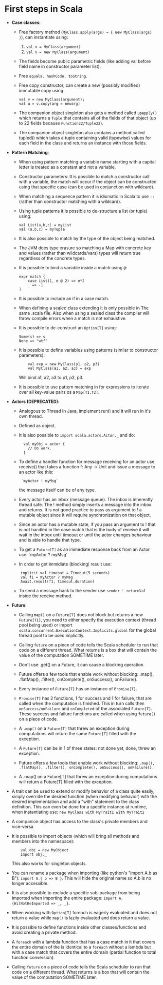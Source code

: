 <h1>First steps in Scala</h1>

* **Case classes**:
    * Free factory method (`MyClass.apply(args) = { new MyClass(args) }`), can instantiate using:
   		1. `val v = MyClass(argument)`
      	2. `val v = new MyClass(argument)`

    * The fields become public parametric fields (like adding val before field
    name in constructor parameter list).

    * Free `equals, hashCode, toString`.

    * Free copy constructor, can create a new (possibly modified) immutable copy using:

    
	    ```
	    val v = new MyClass(argument);
	    val u = v.copy(arg = newarg)
	    ```
          

    * The companion object singleton also gets a method called `upapply()`
        which returns a `Tuple` that contains all of the fields of that object
        (up to 22 fields because `Function22/Tuple22`).

    * The companion object singleton also contains a method called tupled()
        which takes a tuple containing valid (typewise) values for each field
        in the class and returns an instance with those fields.
        

* **Pattern Matching**:

    * When using pattern matching a variable name starting with a capital letter
          is treated as a constant and not a variable.

    * Constructor parameters: It is possible to match a constructor call
          with a variable, the match will occur if the object can be constructed
          using that specific case (can be used in conjunction with wildcard).

    * When matching a sequence pattern it is idiomatic in Scala to use
          `::` (rather than constructor matching with a wildcard).

    * Using tuple patterns it is possible to de-structure a list (or tuple)
          using:
          
          val List(a,b,c) = myList
          val (a,b,c) = myTuple
          

    * It is also possible to match by the type of the object being matched.

    * The JVM does type erasure so matching a Map with concrete key and values
          (rather than wildcards/vars) types will return true regardless of the concrete types.

    * It is possible to bind a variable inside a match using `@`:
             
          expr match {
              case List(1, e @ 2) => e*2
              _ => -1
          }
              

    * It is possible to include an if in a case match.

    * When defining a sealed class extending it is only possible in The
          same .scala file. Also when using a sealed class the compiler will
          throw compile errors when a match is not exhaustive.

    * It is possible to de-construct an `Option[T]` using:
          
          Some(s) => s
          None => "wtf"

    * It is possible to define variables using patterns (similar to constructor
          parameters):
          
              
              val exp = new MyClass(p1, p2, p3)
              val MyClass(a1, a2, a3) = exp
              
        Will bind a1, a2, a3 to p1, p2, p3.

    * It is possible to use pattern matching in for expressions to iterate
          over all key-value pairs os a `Map[T1,T2]`.

* **Actors (DEPRECATED)**:
  		
  	* Analogous to Thread in Java, implement run() and it will run in it's own
        thread.

   * Defined as object.
   
   * It is also possible to `import scala.actors.Actor._` and do:
   
	    ```
          val myObj = actor {
            // Do work.
          }
		```
		
   * To define a handler function for message receiving for an actor
        use receive() that takes a function f: Any -> Unit and issue a message
        to an actor like this:

          `myActor ! myMsg`

        the message itself can be of any type.

   * Every actor has an inbox (message queue). The inbox is inherently
        thread safe. The ! method simply inserts a message into the inbox
        and returns. It is not good practice to pass as argument to ! a
        mutable object since it will require synchronization on that object.

   * Since an actor has a mutable state, if you pass an argument to ! that
        is not handled in the case match that is the body of receive it will
        wait in the inbox until timeout or until the actor changes behaviour
        and is able to handle that type.

   * To get a `Future[T]` as an immediate response back from an Actor use:
          `myActor ? myMsg'
                    
   * In order to get immidiate (blocking) result use:
  
	```
  		implicit val timeout = Timeout(5 seconds)
  		val f1 = myActor ? myMsg
  		Await.result(f1, timeout.duration)
	```
	
	* To send a message back to the sender use `sender ! returnVal` inside the receive method.



* **Future**:

  * Calling `map()` on a `Future[T]` does not block but returns a new `Future[T1]`,
      you need to either specify the execution context (thread pool being used) or
      import `scala.concurrent.ExecutionContext.Implicits.global` for the global thread
      pool to be used implicitly.
  
  * Calling `future` on a piece of code tells the Scala scheduler to run that code
    on a different thread. What returns is a box that will contain the value of
    the computation SOMETIME later.
    
  * Don't use .get() on a Future, it can cause a blocking operation.

  * Future offers a few tools that enable work without blocking:
    .map(), .flatMap(), .filter(), onComplete(), onSuccess(), onFailure().
    
  * Every instance of `Future[T]` has an instance of `Promise[T]`.

  * `Promise[T]` has 2 functions, 1 for success and 1 for failure, that are called
    when the computation is finished. This in turn calls then `onSuccess/onFailure` 
    and `onCompleted` of the associated `Future[T]`. These success and failure 
    functions are called when using `future()` on a piece of code.
    
  * A `.map()` on a `Future[T]` that threw an exception during computations will return the same `Future[T]` filled with the exception.
  
  * A `Future[T]` can be in 1 of three states: not done yet, done, threw an exception.
  
  * Future offers a few tools that enable work without blocking:
    `.map(), .flatMap(), .filter(), onComplete(), onSuccess(), onFailure().`

  * A .map() on a Future[T] that threw an exception during computations will
    return a Future[T] filled with the exception.
          
* A trait can be used to extend or modify behavior of a class quite easily, simply
    override the desired function (when modifying behavior) with the desired implementation
    and add a "with" statement to the class definition. This can even be done for a specific
    instance at runtime, when instantiating use:
        `new MyClass with MyTrait1 with MyTrait2`

* A companion object has access to the class's private members and vice-versa.

* It is possible to import objects (which will bring all methods and members
    into the namespace):
	
	```
		val obj = new MyObject
		import obj._
	```
	
    This also works for singleton objects.
    
* You can rename a package when importing (like python's "import A.b as B"): `import A.{ b => B }`. This will hide the original name so A.b is no longer accessible.

* It is also possible to exclude a specific sub-package from being imported when importing the entire package: `import A.{WilNotBeImported => _, _}`.

* When working with `Option[T]` foreach is eagerly evaluated and does not return
    a value while `map()` is lazily evaluated and does return a value.
    
* It is possible to define functions inside other classes/functions and avoid creating a private method.

* A `foreach` with a lambda function that has a case match in it that covers
    the entire domain of the is identical to a `foreach` without a lambda but with
    a case match that covers the entire domain (partial function to total
    function conversion).
    
* Calling `future` on a piece of code tells the Scala scheduler to run that code
    on a different thread. What returns is a box that will contain the value of
    the computation SOMETIME later.



